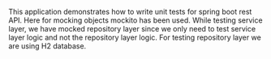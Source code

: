 This  application demonstrates how to  write unit tests for
spring boot rest API.
Here for mocking objects mockito has been used.
While  testing service layer, we have mocked repository layer since 
we only need to test service layer logic and not the repository layer logic.
For testing repository layer we are using H2 database.